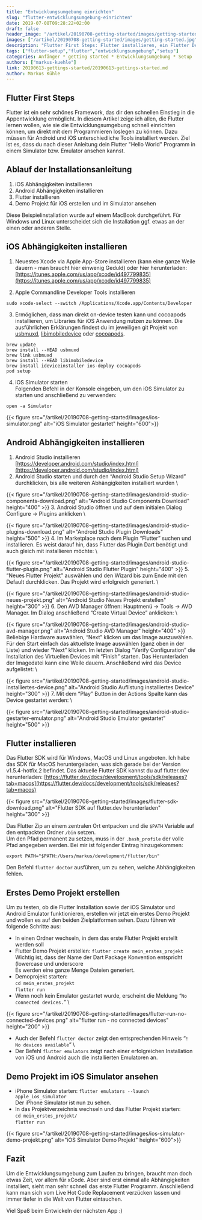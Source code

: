 ```yaml
---
title: "Entwicklungsumgebung einrichten"
slug: "flutter-entwicklungsumgebung-einrichten" 
date: 2019-07-08T09:28:22+02:00
draft: false
header_image: "/artikel/20190708-getting-started/images/getting-started.jpg"
images: ["/artikel/20190708-getting-started/images/getting-started.jpg"]
description: "Flutter First Steps: Flutter installieren, ein Flutter Demo Projekt erstellen und was du sonst noch dazu benötigst, um das Flutter Hello World zu sehen."
tags: ["flutter-setup","flutter","entwicklungsumgebung","setup"]
categories: Anfänger * getting started * Entwicklungsumgebung * Setup
authors: ["markus-kuehle"]
link: 20190613-gettings-started/20190613-gettings-started.md
author: Markus Kühle
---
```


## Flutter First Steps

Flutter ist ein sehr schönes Framework, das dir den schnellen Einstieg in die Appentwicklung ermöglicht. In diesem Artikel zeige ich allen, die Flutter lernen wollen, wie sie die Entwicklungsumgebung schnell einrichten können, um direkt mit dem Programmieren loslegen zu können. Dazu müssen für Android und iOS unterschiedliche Tools installiert werden. 
Ziel ist es, dass du nach dieser Anleitung dein Flutter "Hello World" Programm in einem Simulator bzw. Emulator ansehen kannst.

## Ablauf der Installationsanleitung

1. iOS Abhängigkeiten installieren
2. Android Abhängigkeiten installieren
3. Flutter installieren
4. Demo Projekt für iOS erstellen und im Simulator ansehen

Diese Beispielinstallation wurde auf einem MacBook durchgeführt. Für Windows und Linux unterscheidet sich die Installation ggf. etwas an der einen oder anderen Stelle.

## iOS Abhängigkeiten installieren

1. Neuestes Xcode via Apple App-Store installieren (kann eine ganze Weile dauern - man braucht hier einwenig Geduld) oder hier herunterladen: [https://itunes.apple.com/us/app/xcode/id497799835](https://itunes.apple.com/us/app/xcode/id497799835)

2. Apple Commandline Developer Tools installieren
```
sudo xcode-select --switch /Applications/Xcode.app/Contents/Developer
```

3. Ermöglichen, dass man direkt on-device testen kann und cocoapods installieren, um Libraries für iOS Anwendung nutzen zu können.
Die ausführlichen Erklärungen findest du im jeweiligen git Projekt von [usbmuxd](https://github.com/libimobiledevice/usbmuxd "usbmuxd"), [libimobiledevice](https://github.com/libimobiledevice/libimobiledevice "libimobiledevice")  oder [cocoapods](https://github.com/CocoaPods/CocoaPods "cocoapods").
```
brew update
brew install --HEAD usbmuxd
brew link usbmuxd
brew install --HEAD libimobiledevice
brew install ideviceinstaller ios-deploy cocoapods
pod setup
```

4. iOS Simulator starten \
Folgenden Befehl in der Konsole eingeben, um den iOS Simulator zu starten und anschließend zu verwenden:
```
open -a Simulator
```
{{< figure src="/artikel/20190708-getting-started/images/ios-simulator.png" alt="iOS Simulator gestartet" height="600">}}

## Android Abhängigkeiten installieren

1. Android Studio installieren [https://developer.android.com/studio/index.html](https://developer.android.com/studio/index.html)
2. Android Studio starten und durch den “Android Studio Setup Wizard” durchklicken, bis alle weiteren Abhängigkeiten installiert wurden 
\

{{< figure src="/artikel/20190708-getting-started/images/android-studio-components-download.png" alt="Android Studio Components Download" height="400" >}}
3. Android Studio öffnen und auf dem initialen Dialog Configure -> Plugins anklicken \


{{< figure src="/artikel/20190708-getting-started/images/android-studio-plugins-download.png" alt="Android Studio Plugin Downloads" height="500" >}}
4. Im Marketplace nach dem Plugin “Flutter” suchen und installieren. Es weist darauf hin, dass Flutter das Plugin Dart benötigt und auch gleich mit installieren möchte: \


{{< figure src="/artikel/20190708-getting-started/images/android-studio-flutter-plugin.png" alt="Android Studio Flutter Plugin" height="400" >}}
5. “Neues Flutter Projekt” auswählen und den Wizard bis zum Ende mit den Default durchklicken. Das Projekt wird erfolgreich generiert.
 \

{{< figure src="/artikel/20190708-getting-started/images/android-studio-neues-projekt.png" alt="Android Studio Neues Projekt erstellen" height="300" >}}
6. Den AVD Manager öffnen: Hauptmenü -> Tools -> AVD Manager. Im Dialog anschließend “Create Virtual Device” anklicken: \

{{< figure src="/artikel/20190708-getting-started/images/android-studio-avd-manager.png" alt="Android Studio AVD Manager" height="400" >}}
Beliebige Hardware auswählen, “Next” klicken um das Image auszuwählen. Für den Start einfach das aktuellste Image auswählen (ganz oben in der Liste) und wieder “Next” klicken. Im letzten Dialog “Verify Configuration” die Installation des Virtuellen Devices mit “Finish” starten. Das Herunterladen der Imagedatei kann eine Weile dauern. Anschließend wird das Device aufgelistet: \

{{< figure src="/artikel/20190708-getting-started/images/android-studio-installiertes-device.png" alt="Android Studio Auflistung installiertes Device" height="300" >}}
7. Mit dem “Play” Button in der Actions Spalte kann das Device gestartet werden: \

{{< figure src="/artikel/20190708-getting-started/images/android-studio-gestarter-emulator.png" alt="Android Studio Emulator gestartet" height="500" >}}


## Flutter installieren
Das Flutter SDK wird für Windows, MacOS und Linux angeboten. Ich habe das SDK für MacOS heruntergeladen, was sich gerade bei der Version v1.5.4-hotfix.2	befindet.
Das aktuelle Flutter SDK kannst du auf flutter.dev herunterladen: [https://flutter.dev/docs/development/tools/sdk/releases?tab=macos](https://flutter.dev/docs/development/tools/sdk/releases?tab=macos)

{{< figure src="/artikel/20190708-getting-started/images/flutter-sdk-download.png" alt="Flutter SDK auf flutter.dev herunterladen" height="300" >}}

Das Flutter Zip an einem zentralen Ort entpacken und die `$PATH` Variable auf den entpackten Ordner `/bin` setzen. \
Um den Pfad permanent zu setzen, muss in der `.bash_profile` der volle Pfad angegeben werden. Bei mir ist folgender Eintrag hinzugekommen:
```
export PATH="$PATH:/Users/markus/development/flutter/bin"
```
Den Befehl `flutter doctor` ausführen, um zu sehen, welche Abhängigkeiten fehlen.


## Erstes Demo Projekt erstellen
Um zu testen, ob die Flutter Installation sowie der iOS Simulator und Android Emulator funktionieren, erstellen wir jetzt ein erstes Demo Projekt und wollen es auf den beiden Zielplatformen sehen. Dazu führen wir folgende Schritte aus:

*   In einen Ordner wechseln, in dem das erste Flutter Projekt erstellt werden soll
*   Flutter Demo Projekt erstellen: `flutter create mein_erstes_projekt` \
Wichtig ist, dass der Name der Dart Package Konvention entspricht (lowercase und underscore \
Es werden eine ganze Menge Dateien generiert.
*   Demoprojekt starten:  \
	`cd mein_erstes_projekt` \
	`flutter run`
*   Wenn noch kein Emulator gestartet wurde, erscheint die Meldung “`No connected devices.`” \

{{< figure src="/artikel/20190708-getting-started/images/flutter-run-no-connected-devices.png" alt="flutter run - no connected devices" height="200" >}}
*   Auch der Befehl `flutter doctor` zeigt den entsprechenden Hinweis “`! No devices available`” \
*   Der Befehl `flutter emulators` zeigt nach einer erfolgreichen Installation von iOS und Android auch die installierten Emulatoren an.


## Demo Projekt im iOS Simulator ansehen
*   iPhone Simulator starten: `flutter emulators --launch apple_ios_simulator` \
Der iPhone Simulator ist nun zu sehen.
*   In das Projektverzeichnis wechseln und das Flutter Projekt starten: \
`cd mein_erstes_projekt/` \
`flutter run`

{{< figure src="/artikel/20190708-getting-started/images/ios-simulator-demo-projekt.png" alt="iOS Simulator Demo Projekt" height="600">}}

<!-- ## Demo Projekt im Android Emulator ansehen
Android Emulator mit Android Studios

Der Android Emulator kann über die Konsole wie folgt gestartet werden.


    emulator @avd-name -dns-server 8.8.8.8


    Wichtig hierbei ist der Parameter für den dns-server

Um sich alle “avd” anzeigen zu lassen kann man den Befehl

	avdmanager list avd 

alle anzeigen. Die Emulatoren können sowohl über die Konsole, als auch über Android Studio erstellt werden.

Nach dem Auschecken

flutter packages get -->

## Fazit
Um die Entwicklungsumgebung zum Laufen zu bringen, braucht man doch etwas Zeit, vor allem für xCode. Aber sind erst einmal alle Abhängigkeiten installiert, sieht man sehr schnell das erste Flutter Programm. Anschließend kann man sich vom Live Hot Code Replacement verzücken lassen und immer tiefer in die Welt von Flutter eintauchen.

Viel Spaß beim Entwickeln der nächsten App :)
